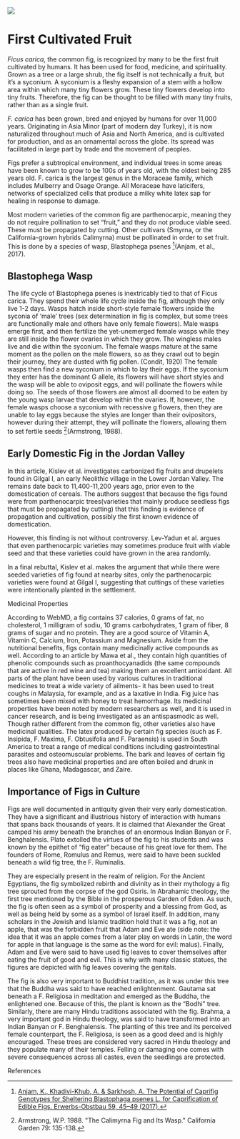 <a href="https://juncture-digital.org"><img src="https://juncture-digital.org/images/ve-button.png"></a>

<param ve-config 
       title="FIGS"
       author="Elise Boisvert, Emma Van Metre, Alejandra Gonzalez, JSTOR Labs team"
       banner="https://i2.wp.com/www.themarginalian.org/wp-content/uploads/2020/01/elizabethblackwell_curiousherbal_fig.jpg?w=1366&ssl=1" 
       layout="vertical">

<!-- Entities discussed throughout the essay are typically defined before the essay text and
     are thus available in all text.  Entity identifiers (QIDs) can be found in either
     Wikipedia or Wikidata (https://www.wikidata.org)> -->
<param ve-entity eid="Q185372"> <!-- Girl with a Pearl Earring painting -->
<param ve-entity eid="Q41264"> <!-- Johannes Vermeer -->
<param ve-entity eid="Q221092"> <!-- Mauritshuis -->
<param ve-entity eid="Q36600"> <!-- The Hague -->

# First Cultivated Fruit
_Ficus carica_, the common fig, is recognized by many to be the first fruit cultivated by humans. It has been used for food, medicine, and spirituality. Grown as a tree or a large shrub, the fig itself is not technically a fruit, but it’s a syconium. A syconium is a fleshy expansion of a stem with a hollow area within which many tiny flowers grow. These tiny flowers develop into tiny fruits. Therefore, the fig can be thought to be filled with many tiny fruits, rather than as a single fruit. 
 
<param ve-image 
       url="https://radeecalcommunications.files.wordpress.com/2017/08/fig3.jpg">

_F. carica_ has been grown, bred and enjoyed by humans for over 11,000 years. Originating in Asia Minor (part of modern day Turkey), it is now naturalized throughout much of Asia and North America, and is cultivated for production, and as an ornamental across the globe. Its spread was facilitated in large part by trade and the movement of peoples. 

 <param ve-image 
       url="https://www.atlasbig.com/images/World-Figs-Production-Map.png">
    

Figs prefer a subtropical environment, and individual trees in some areas have been known to grow to be 100s of years old, with the oldest being 285 years old. F. carica is the largest genus in the Moraceae family, which includes Mulberry and Osage Orange. All Moraceae have laticifers, networks of specialized cells that produce a milky white latex sap for healing in response to damage.

<param ve-image 
       url="https://kalliergeia.com/wp-content/uploads/2018/03/14.-Ficus-carica-Kommi.jpg">

Most modern varieties of the common fig are parthenocarpic, meaning they do not require pollination to set “fruit,” and they do not produce viable seed. These must be propagated by cutting. Other cultivars (Smyrna, or the California-grown hybrids Calimyrna) must be pollinated in order to set fruit. This is done by a species of wasp, Blastophega psenes [^1](Anjam, et al., 2017). 

<param ve-image 
       url="https://alchetron.com/cdn/blastophaga-psenes-c5620701-61e1-4916-9f7c-1cfb0512c54-resize-750.jpeg">

## Blastophega Wasp

The life cycle of Blastophega psenes is inextricably tied to that of Ficus carica. They spend their whole life cycle inside the fig, although they only live 1-2 days. Wasps hatch inside short-style female flowers inside the syconia of ‘male’ trees (sex determination in fig is complex, but some trees are functionally male and others have only female flowers). Male wasps emerge first, and then fertilize the yet-unemerged female wasps while they are still inside the flower ovaries in which they grow. The wingless males live and die within the syconium. The female wasps mature at the same moment as the pollen on the male flowers, so as they crawl out to begin their journey, they are dusted with fig pollen. (Condit, 1920) The female wasps then find a new syconium in which to lay their eggs. If the syconium they enter has the dominant G allele, its flowers will have short styles and the wasp will be able to oviposit eggs, and will pollinate the flowers while doing so. The seeds of those flowers are almost all doomed to be eaten by the young wasp larvae that develop within the ovaries. If, however, the female wasps choose a syconium with recessive g flowers, then they are unable to lay eggs because the styles are longer than their ovipositors, however during their attempt, they will pollinate the flowers, allowing them to set fertile seeds [^2](Armstrong, 1988).
<param ve-image 
       label="Fig Wasps" 
       description="Life cycle of a fig wasp" 
       url="https://www.britannica.com/animal/fig-wasp">

## Early Domestic Fig in the Jordan Valley 

In this article, Kislev et al. investigates carbonized fig fruits and drupelets found in Gilgal I, an early Neolithic village in the Lower Jordan Valley. The remains date back to 11,400-11,200 years ago, prior even to the domestication of cereals. The authors suggest that because the figs found were from parthenocarpic trees(varieties that mainly produce seedless figs that must be propagated by cutting) that this finding is evidence of propagation and cultivation, possibly the first known evidence of domestication. 

<param ve-image 
       label="Carbonized fig fruit (Ficus carica var. domestica) from Gilgal I, broken lengthwise."
       decription="Orifice (A) surrounded by scales (B). The fruit skin (C) covers the thin fruitflesh (D) and its inner part (E), which includes the empty drupelets (F). Scale bar, 5 mm. [Panoramic scanning electron microscope micrographs by Y. Langsam]"
       url="https://www-science-org.proxy.library.cornell.edu/cms/10.1126/science.1125910/asset/80b41b9b-b5d2-44d8-af34-517175674c00/assets/graphic/312_1372_f1.jpeg"
       
However, this finding is not without controversy. Lev-Yadun et al. argues that even parthenocarpic varieties may sometimes produce fruit with viable seed and that these varieties could have grown in the area randomly.

<param ve-image
        label="Further carbonized fig remains found at Gilgal I, photograph courtesy of Jonathan Reif"
        url="https://media.npr.org/programs/morning/features/2006/jun/figs/three_figs200-35c0bfae287a209855681e8d3b5a3dd5d9282217-s600-c85.webp"


In a final rebuttal, Kislev et al. makes the argument that while there were seeded varieties of fig found at nearby sites, only the parthenocarpic varieties were found at Gilgal I, suggesting that cuttings of these varieties were intentionally planted in the settlement.

<param ve-image 
       label="An ancient fig (left) prepared to be analyzed under the microscope. To its right are an Iranian and Turkish variety respectively, photograph courtesy of Jonathan Reif"
       url="https://media-cldnry.s-nbcnews.com/image/upload/t_fit-1240w,f_auto,q_auto:best/msnbc/Components/Photos/060601/figs.jpg"


## Medicinal Properties

According to WebMD, a fig contains 37 calories, 0 grams of fat, no cholesterol, 1 milligram of sodiu, 10 grams carbohydrates, 1 gram of fiber, 8 grams of sugar and no protein. They are a good source of Vitamin A, Vitamin C, Calcium, Iron, Potassium and Magnesium. 
Aside from the nutritional benefits, figs contain many medicinally active compounds as well. According to an article by Mawa et al., they contain high quantities of phenolic compounds such as proanthocyanadids (the same compounds that are active in red wine and tea) making them an excellent antioxidant. All parts of the plant have been used by various cultures in traditional medicines to treat a wide variety of ailments- it has been used to treat coughs in Malaysia, for example, and as a laxative in India. Fig juice has sometimes been mixed with honey to treat hemorrhage. Its medicinal properties have been noted by modern researchers as well, and it is used in cancer research, and is being investigated as an antispasmodic as well. 
Though rather different from the common fig, other varieties also have medicinal qualities. The latex produced by certain fig species (such as F. Insipida, F. Maxima, F. Obtusifolia and F. Paraensis) is used in South America to treat a range of medical conditions including gastrointestinal parasites and osteomuscular problems. The bark and leaves of certain fig trees also have medicinal properties and are often boiled and drunk in places like Ghana, Madagascar, and Zaire. 
       
## Importance of Figs in Culture 
       
Figs are well documented in antiquity given their very early domestication. They have a significant and illustrious history of interaction with humans that spans back thousands of years. It is claimed that Alexander the Great camped his army beneath the branches of an enormous Indian Banyan or F. Benghalensis. Plato extolled the virtues of the fig to his students and was known by the epithet of “fig eater”  because of his great love for them. The founders of Rome, Romulus and Remus, were said to have been suckled beneath a wild fig tree, the F. Ruminalis.

<param ve-image 
       label="Kalamata String Figs. In ancient times, figs would often be strung together in a similar manner to this to aid with portability "
       url="https://www2.palomar.edu/users/warmstrong/images2/figstring1b.jpg"
       
They are especially present in the realm of religion. For the Ancient Egyptians, the fig symbolized rebirth and divinity as in their mythology a fig tree sprouted from the corpse of the god Osiris. In Abrahamic theology, the first tree mentioned by the Bible in the prosperous Garden of Eden. As such, the fig is often seen as a symbol of prosperity and a blessing from God, as well as being held by some as a symbol of Israel itself. In addition, many scholars in the Jewish and Islamic tradition hold that it was a fig, not an apple, that was the forbidden fruit that Adam and Eve ate (side note: the idea that it was an apple comes from a later play on words in Latin, the word for apple in that language is the same as the word for evil: malus). Finally, Adam and Eve were said to have used fig leaves to cover themselves after eating the fruit of good and evil. This is why with many classic statues, the figures are depicted with fig leaves covering the genitals.
       
The fig is also very important to Buddhist tradition, as it was under this tree that the Buddha was said to have reached enlightenment. Gautama sat beneath a F. Religiosa in meditation and emerged as the Buddha, the enlightened one. Because of this, the plant is known as the “Bodhi” tree. Similarly, there are many Hindu traditions associated with the fig. Brahma, a very important god in Hindu theology, was said to have transformed into an Indian Banyan or F. Benghalensis. The planting of this tree and its perceived female counterpart, the F. Religiosa, is seen as a good deed and is highly encouraged. These trees are considered very sacred in Hindu theology and they populate many of their temples. Felling or damaging one comes with severe consequences across all castes, even the seedlings are protected. 

<param ve-image 
       label="A fresh F. Religiosa leaf next to a dried counterpart. A traditional scene has been painted onto the leaf, highlighting its cultural significance"
       url="https://www2.palomar.edu/users/warmstrong/images2/ficrelig2b.jpg"

# References

[^1]: [Anjam, K., Khadivi-Khub, A. & Sarkhosh, A. The Potential of Caprifig Genotypes for Sheltering Blastophaga psenes L. for Caprification of Edible Figs. Erwerbs-Obstbau 59, 45–49 (2017).](https://doi.org/10.1007/s10341-016-0296-4)
[^2]: Armstrong, W.P. 1988. "The Calimyrna Fig and Its Wasp." California Garden 79: 135-138.


